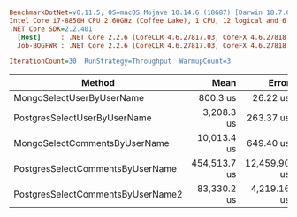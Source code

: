 ``` ini

BenchmarkDotNet=v0.11.5, OS=macOS Mojave 10.14.6 (18G87) [Darwin 18.7.0]
Intel Core i7-8850H CPU 2.60GHz (Coffee Lake), 1 CPU, 12 logical and 6 physical cores
.NET Core SDK=2.2.401
  [Host]     : .NET Core 2.2.6 (CoreCLR 4.6.27817.03, CoreFX 4.6.27818.02), 64bit RyuJIT
  Job-BOGFWR : .NET Core 2.2.6 (CoreCLR 4.6.27817.03, CoreFX 4.6.27818.02), 64bit RyuJIT

IterationCount=30  RunStrategy=Throughput  WarmupCount=3  

```
|                            Method |         Mean |        Error |       StdDev |
|---------------------------------- |-------------:|-------------:|-------------:|
|         MongoSelectUserByUserName |     800.3 us |     26.22 us |     39.25 us |
|      PostgresSelectUserByUserName |   3,208.3 us |    263.37 us |    394.20 us |
|     MongoSelectCommentsByUserName |  10,013.4 us |    649.40 us |    971.99 us |
|  PostgresSelectCommentsByUserName | 454,513.7 us | 12,459.90 us | 17,467.04 us |
| PostgresSelectCommentsByUserName2 |  83,330.2 us |  4,219.16 us |  6,315.04 us |
